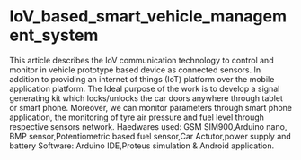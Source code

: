 # IoV_based_smart_vehicle_management_system
This article describes the IoV communication technology to control and monitor in vehicle prototype based device as connected sensors. In addition to providing an internet of things (IoT) platform over the mobile application platform.
The Ideal purpose of the work is to develop a signal generating kit which locks/unlocks the car doors anywhere through tablet or smart phone. Moreover, we can monitor parameters through smart phone application, the monitoring of tyre air pressure and fuel level through respective sensors network.
Haedwares used: GSM SIM900,Arduino nano, BMP sensor,Potentiometric based fuel sensor,Car Actutor,power supply and battery
Software: Arduino IDE,Proteus simulation & Android application.
